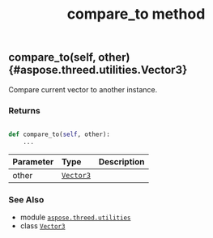 ﻿---
title: compare_to method
second_title: Aspose.3D for Python via .NET API References
description: 
type: docs
weight: 30
url: /python-net/aspose.threed.utilities/vector3/compare_to/
is_root: false
---

## compare_to(self, other) {#aspose.threed.utilities.Vector3}

Compare current vector to another instance.


### Returns 





```python

def compare_to(self, other):
    ...
```


| Parameter | Type | Description |
| :- | :- | :- |
| other | [`Vector3`](/3d/python-net/aspose.threed.utilities/vector3) |  |



### See Also
* module [`aspose.threed.utilities`](../../)
* class [`Vector3`](/3d/python-net/aspose.threed.utilities/vector3)
